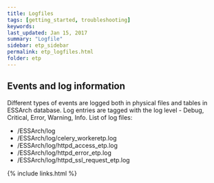 ```yaml
---
title: Logfiles
tags: [getting_started, troubleshooting]
keywords:
last_updated: Jan 15, 2017
summary: "Logfile"
sidebar: etp_sidebar
permalink: etp_logfiles.html
folder: etp
---
```


## Events and log information

Different types of events are logged both in physical files and tables in ESSArch database. Log entries are tagged with the log level - Debug, Critical, Error, Warning, Info. List of log files:

- /ESSArch/log
- /ESSArch/log/celery_workeretp.log
- /ESSArch/log/httpd_access_etp.log
- /ESSArch/log/httpd_error_etp.log
- /ESSArch/log/httpd_ssl_request_etp.log

{% include links.html %}
